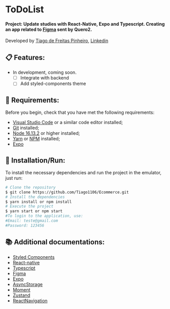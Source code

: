 # ToDoList
#### Project: Update studies with React-Native, Expo and Typescript. Creating an app related to [Figma](https://www.figma.com/file/Yvf3wQulvCaqiR7nC6jKlj/Teste-Mobile-PL?type=design&node-id=3125-9979&t=5jsoMeVIwDiNcBzB-0) sent by Quero2.

Developed by [Tiago de Freitas Pinheiro](https://github.com/Tiago1106), [Linkedin](https://www.linkedin.com/in/tiagofp00/)

## 📋 Features:

- In development, coming soon.
    - [ ] Integrate with backend
    - [ ] Add styled-components theme

## 📌 Requirements:

Before you begin, check that you have met the following requirements:
* [Visual Studio Code](https://code.visualstudio.com/) or a similar code editor installed;
* [Git](https://git-scm.com) installed;
* [Node 16.13.2](https://nodejs.org/en/download/) or higher installed;
* [Yarn](https://yarnpkg.com/) or [NPM](https://nodejs.org/en/download/) installed;
* [Expo](https://expo.dev/)

## 🚀 Installation/Run:

To install the necessary dependencies and run the project in the emulator, just run:

```bash
# Clone the repository
$ git clone https://github.com/Tiago1106/Ecommerce.git
# Install the dependencies
$ yarn install or npm install
# Execute the project
$ yarn start or npm start
#To login to the application, use:
#Email: teste@gmail.com
#Password: 123456
```

## 📚 Additional documentations:

- [Styled Components](https://styled-components.com/)
- [React-native](https://reactnative.dev/)
- [Typescript](https://www.typescriptlang.org/)
- [Figma](https://www.figma.com/)
- [Expo](https://expo.dev/)
- [AsyncStorage](https://reactnative.dev/docs/asyncstorage)
- [Moment](https://momentjs.com/)
- [Zustand](https://www.npmjs.com/package/zustand)
- [ReactNavigation](https://reactnavigation.org/)